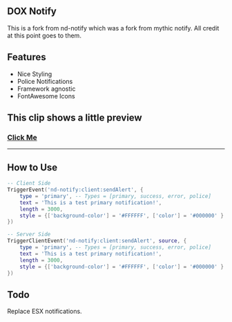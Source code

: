 ## DOX Notify
This is a fork from nd-notify which was a fork from mythic notify. All credit at this point goes to them. 

## Features
- Nice Styling
- Police Notifications
- Framework agnostic
- FontAwesome Icons

## This clip shows a little preview
### [Click Me](https://streamable.com/m1diij)
---
## How to Use
```lua
-- Client Side
TriggerEvent('nd-notify:client:sendAlert', { 
    type = 'primary', -- Types = [primary, success, error, police]
    text = 'This is a test primary notification!',
    length = 3000,
    style = {['background-color'] = '#FFFFFF', ['color'] = '#000000' } -- This is optional
})
```

```lua
-- Server Side
TriggerClientEvent('nd-notify:client:sendAlert', source, { 
    type = 'primary', -- Types = [primary, success, error, police]
    text = 'This is a test primary notification!',
    length = 3000,
    style = {['background-color'] = '#FFFFFF', ['color'] = '#000000' } -- This is optional
})
```

## Todo
Replace ESX notifications.
